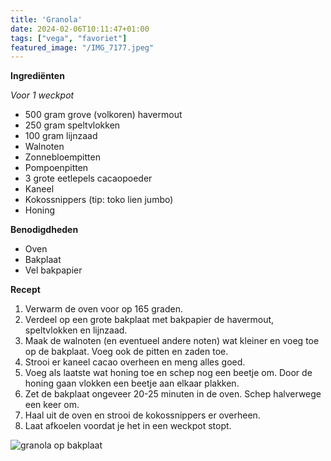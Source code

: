 ```yaml
---
title: 'Granola'
date: 2024-02-06T10:11:47+01:00
tags: ["vega", "favoriet"]
featured_image: "/IMG_7177.jpeg"
---
```


**Ingrediënten**

*Voor 1 weckpot*
- 500 gram grove (volkoren) havermout
- 250 gram speltvlokken
- 100 gram lijnzaad
- Walnoten
- Zonnebloempitten
- Pompoenpitten
- 3 grote eetlepels cacaopoeder
- Kaneel
- Kokossnippers (tip: toko lien jumbo)
- Honing

**Benodigdheden**
- Oven
- Bakplaat 
- Vel bakpapier

**Recept**
1. Verwarm de oven voor op 165 graden.
2. Verdeel op een grote bakplaat met bakpapier de havermout, speltvlokken en lijnzaad.
3. Maak de walnoten (en eventueel andere noten) wat kleiner en voeg toe op de bakplaat. Voeg ook de pitten en zaden toe.
4. Strooi er kaneel cacao overheen en meng alles goed.
5. Voeg als laatste wat honing toe en schep nog een beetje om. Door de honing gaan vlokken een beetje aan elkaar plakken.
6. Zet de bakplaat ongeveer 20-25 minuten in de oven. Schep halverwege een keer om. 
7. Haal uit de oven en strooi de kokossnippers er overheen. 
8. Laat afkoelen voordat je het in een weckpot stopt.

![granola op bakplaat](/IMG_9601.jpeg)